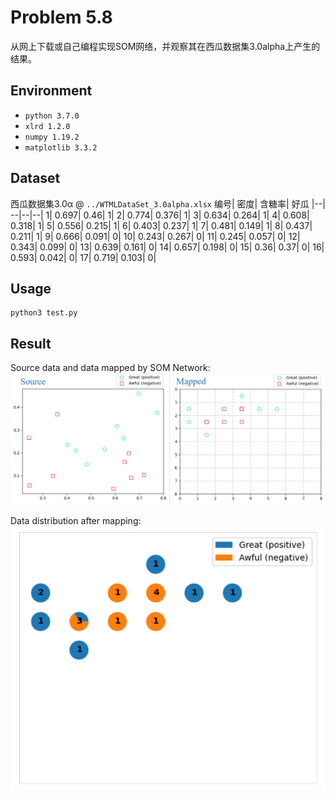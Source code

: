 # Problem 5.8
从网上下载或自己编程实现SOM网络，并观察其在西瓜数据集3.0alpha上产生的结果。

## Environment
- `python 3.7.0`  
- `xlrd 1.2.0`  
- `numpy 1.19.2`  
- `matplotlib 3.3.2`  

## Dataset
西瓜数据集3.0α @ `../WTMLDataSet_3.0alpha.xlsx`
编号|	密度|	含糖率|	好瓜
|--| --|--|--|
1|	0.697|	0.46|	1|
2|	0.774|	0.376|	1|
3|	0.634|	0.264|	1|
4|	0.608|	0.318|	1|
5|	0.556|	0.215|	1|
6|	0.403|	0.237|	1|
7|	0.481|	0.149|	1|
8|	0.437|	0.211|	1|
9|	0.666|	0.091|	0|
10|	0.243|	0.267|	0|
11|	0.245|	0.057|	0|
12|	0.343|	0.099|	0|
13|	0.639|	0.161|	0|
14|	0.657|	0.198|	0|
15|	0.36|	0.37|	0|
16|	0.593|	0.042|	0|
17|	0.719|	0.103|	0|

## Usage
```Shell
python3 test.py
```

## Result
Source data and data mapped by SOM Network:  
![image](./outcome1.png)  

Data distribution after mapping:  
![image](./outcome2.png)  
